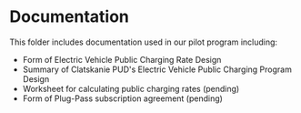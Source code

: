 # Documentation

This folder includes documentation used in our pilot program including:
* Form of Electric Vehicle Public Charging Rate Design
* Summary of Clatskanie PUD's Electric Vehicle Public Charging Program Design
* Worksheet for calculating public charging rates (pending)
* Form of Plug-Pass subscription agreement (pending)
